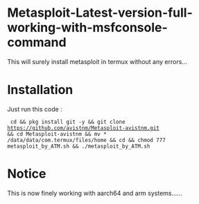 # Metasploit-Latest-version-full-working-with-msfconsole-command
This will surely install metasploit in termux without any errors...
# Installation
Just run this code : 

<code> cd && pkg install git -y && git clone https://github.com/avistnm/Metasploit-avistnm.git && cd Metasploit-avistnm && mv * /data/data/com.termux/files/home && cd && chmod 777 metasploit_by_ATM.sh && ./metasploit_by_ATM.sh </code>

# Notice
This is now finely working with aarch64 and arm systems......
